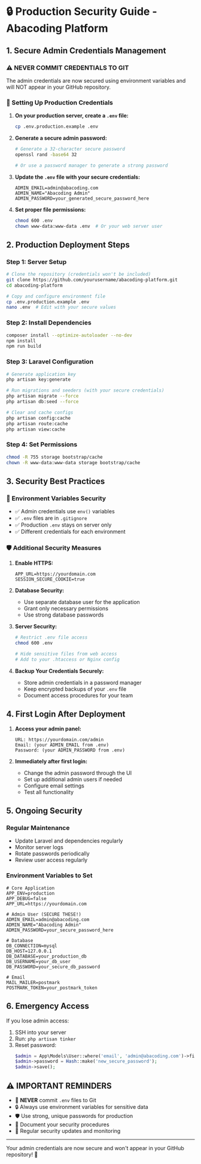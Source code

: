 # 🔒 Production Security Guide - Abacoding Platform

## 1. Secure Admin Credentials Management

### ⚠️ NEVER COMMIT CREDENTIALS TO GIT
The admin credentials are now secured using environment variables and will NOT appear in your GitHub repository.

### 🔑 Setting Up Production Credentials

1. **On your production server, create a `.env` file:**
   ```bash
   cp .env.production.example .env
   ```

2. **Generate a secure admin password:**
   ```bash
   # Generate a 32-character secure password
   openssl rand -base64 32
   
   # Or use a password manager to generate a strong password
   ```

3. **Update the `.env` file with your secure credentials:**
   ```env
   ADMIN_EMAIL=admin@abacoding.com
   ADMIN_NAME="Abacoding Admin"
   ADMIN_PASSWORD=your_generated_secure_password_here
   ```

4. **Set proper file permissions:**
   ```bash
   chmod 600 .env
   chown www-data:www-data .env  # Or your web server user
   ```

## 2. Production Deployment Steps

### Step 1: Server Setup
```bash
# Clone the repository (credentials won't be included)
git clone https://github.com/yourusername/abacoding-platform.git
cd abacoding-platform

# Copy and configure environment file
cp .env.production.example .env
nano .env  # Edit with your secure values
```

### Step 2: Install Dependencies
```bash
composer install --optimize-autoloader --no-dev
npm install
npm run build
```

### Step 3: Laravel Configuration
```bash
# Generate application key
php artisan key:generate

# Run migrations and seeders (with your secure credentials)
php artisan migrate --force
php artisan db:seed --force

# Clear and cache configs
php artisan config:cache
php artisan route:cache
php artisan view:cache
```

### Step 4: Set Permissions
```bash
chmod -R 755 storage bootstrap/cache
chown -R www-data:www-data storage bootstrap/cache
```

## 3. Security Best Practices

### 🔐 Environment Variables Security
- ✅ Admin credentials use `env()` variables
- ✅ `.env` files are in `.gitignore`
- ✅ Production `.env` stays on server only
- ✅ Different credentials for each environment

### 🛡️ Additional Security Measures

1. **Enable HTTPS:**
   ```env
   APP_URL=https://yourdomain.com
   SESSION_SECURE_COOKIE=true
   ```

2. **Database Security:**
   - Use separate database user for the application
   - Grant only necessary permissions
   - Use strong database passwords

3. **Server Security:**
   ```bash
   # Restrict .env file access
   chmod 600 .env
   
   # Hide sensitive files from web access
   # Add to your .htaccess or Nginx config
   ```

4. **Backup Your Credentials Securely:**
   - Store admin credentials in a password manager
   - Keep encrypted backups of your `.env` file
   - Document access procedures for your team

## 4. First Login After Deployment

1. **Access your admin panel:**
   ```
   URL: https://yourdomain.com/admin
   Email: (your ADMIN_EMAIL from .env)
   Password: (your ADMIN_PASSWORD from .env)
   ```

2. **Immediately after first login:**
   - Change the admin password through the UI
   - Set up additional admin users if needed
   - Configure email settings
   - Test all functionality

## 5. Ongoing Security

### Regular Maintenance
- Update Laravel and dependencies regularly
- Monitor server logs
- Rotate passwords periodically
- Review user access regularly

### Environment Variables to Set
```env
# Core Application
APP_ENV=production
APP_DEBUG=false
APP_URL=https://yourdomain.com

# Admin User (SECURE THESE!)
ADMIN_EMAIL=admin@abacoding.com
ADMIN_NAME="Abacoding Admin"  
ADMIN_PASSWORD=your_secure_password_here

# Database
DB_CONNECTION=mysql
DB_HOST=127.0.0.1
DB_DATABASE=your_production_db
DB_USERNAME=your_db_user
DB_PASSWORD=your_secure_db_password

# Email
MAIL_MAILER=postmark
POSTMARK_TOKEN=your_postmark_token
```

## 6. Emergency Access

If you lose admin access:
1. SSH into your server
2. Run: `php artisan tinker`
3. Reset password:
   ```php
   $admin = App\Models\User::where('email', 'admin@abacoding.com')->first();
   $admin->password = Hash::make('new_secure_password');
   $admin->save();
   ```

## ⚠️ IMPORTANT REMINDERS

- 🚫 **NEVER** commit `.env` files to Git
- 🔒 Always use environment variables for sensitive data
- 🛡️ Use strong, unique passwords for production
- 📝 Document your security procedures
- 🔄 Regular security updates and monitoring

---

Your admin credentials are now secure and won't appear in your GitHub repository! 🎉